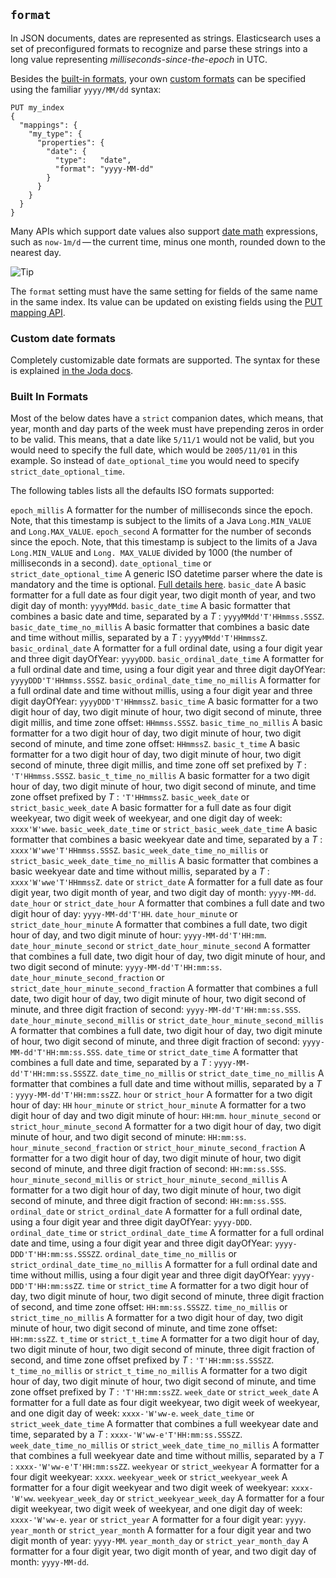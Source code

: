 ## `format`

In JSON documents, dates are represented as strings. Elasticsearch uses a set of preconfigured formats to recognize and parse these strings into a long value representing _milliseconds-since-the-epoch_ in UTC.

Besides the [built-in formats](mapping-date-format.html#built-in-date-formats), your own [custom formats](mapping-date-format.html#custom-date-formats) can be specified using the familiar `yyyy/MM/dd` syntax:
    
    
    PUT my_index
    {
      "mappings": {
        "my_type": {
          "properties": {
            "date": {
              "type":   "date",
              "format": "yyyy-MM-dd"
            }
          }
        }
      }
    }

Many APIs which support date values also support [date math](common-options.html#date-math) expressions, such as `now-1m/d` — the current time, minus one month, rounded down to the nearest day.

![Tip](https://www.elastic.co/guide/en/elasticsearch/reference/current/images/icons/tip.png)

The `format` setting must have the same setting for fields of the same name in the same index. Its value can be updated on existing fields using the [PUT mapping API](indices-put-mapping.html).

### Custom date formats

Completely customizable date formats are supported. The syntax for these is explained [in the Joda docs](http://www.joda.org/joda-time/apidocs/org/joda/time/format/DateTimeFormat.html).

### Built In Formats

Most of the below dates have a `strict` companion dates, which means, that year, month and day parts of the week must have prepending zeros in order to be valid. This means, that a date like `5/11/1` would not be valid, but you would need to specify the full date, which would be `2005/11/01` in this example. So instead of `date_optional_time` you would need to specify `strict_date_optional_time`.

The following tables lists all the defaults ISO formats supported:

`epoch_millis`
     A formatter for the number of milliseconds since the epoch. Note, that this timestamp is subject to the limits of a Java `Long.MIN_VALUE` and `Long.MAX_VALUE`. 
`epoch_second`
     A formatter for the number of seconds since the epoch. Note, that this timestamp is subject to the limits of a Java `Long.MIN_VALUE` and `Long. MAX_VALUE` divided by 1000 (the number of milliseconds in a second). 
`date_optional_time` or `strict_date_optional_time`
     A generic ISO datetime parser where the date is mandatory and the time is optional. [Full details here](http://www.joda.org/joda-time/apidocs/org/joda/time/format/ISODateTimeFormat.html#dateOptionalTimeParser--). 
`basic_date`
     A basic formatter for a full date as four digit year, two digit month of year, and two digit day of month: `yyyyMMdd`. 
`basic_date_time`
     A basic formatter that combines a basic date and time, separated by a _T_ : `yyyyMMdd'T'HHmmss.SSSZ`. 
`basic_date_time_no_millis`
     A basic formatter that combines a basic date and time without millis, separated by a _T_ : `yyyyMMdd'T'HHmmssZ`. 
`basic_ordinal_date`
     A formatter for a full ordinal date, using a four digit year and three digit dayOfYear: `yyyyDDD`. 
`basic_ordinal_date_time`
     A formatter for a full ordinal date and time, using a four digit year and three digit dayOfYear: `yyyyDDD'T'HHmmss.SSSZ`. 
`basic_ordinal_date_time_no_millis`
     A formatter for a full ordinal date and time without millis, using a four digit year and three digit dayOfYear: `yyyyDDD'T'HHmmssZ`. 
`basic_time`
     A basic formatter for a two digit hour of day, two digit minute of hour, two digit second of minute, three digit millis, and time zone offset: `HHmmss.SSSZ`. 
`basic_time_no_millis`
     A basic formatter for a two digit hour of day, two digit minute of hour, two digit second of minute, and time zone offset: `HHmmssZ`. 
`basic_t_time`
     A basic formatter for a two digit hour of day, two digit minute of hour, two digit second of minute, three digit millis, and time zone off set prefixed by _T_ : `'T'HHmmss.SSSZ`. 
`basic_t_time_no_millis`
     A basic formatter for a two digit hour of day, two digit minute of hour, two digit second of minute, and time zone offset prefixed by _T_ : `'T'HHmmssZ`. 
`basic_week_date` or `strict_basic_week_date`
     A basic formatter for a full date as four digit weekyear, two digit week of weekyear, and one digit day of week: `xxxx'W'wwe`. 
`basic_week_date_time` or `strict_basic_week_date_time`
     A basic formatter that combines a basic weekyear date and time, separated by a _T_ : `xxxx'W'wwe'T'HHmmss.SSSZ`. 
`basic_week_date_time_no_millis` or `strict_basic_week_date_time_no_millis`
     A basic formatter that combines a basic weekyear date and time without millis, separated by a _T_ : `xxxx'W'wwe'T'HHmmssZ`. 
`date` or `strict_date`
     A formatter for a full date as four digit year, two digit month of year, and two digit day of month: `yyyy-MM-dd`. 
`date_hour` or `strict_date_hour`
     A formatter that combines a full date and two digit hour of day: `yyyy-MM-dd'T'HH`. 
`date_hour_minute` or `strict_date_hour_minute`
     A formatter that combines a full date, two digit hour of day, and two digit minute of hour: `yyyy-MM-dd'T'HH:mm`. 
`date_hour_minute_second` or `strict_date_hour_minute_second`
     A formatter that combines a full date, two digit hour of day, two digit minute of hour, and two digit second of minute: `yyyy-MM-dd'T'HH:mm:ss`. 
`date_hour_minute_second_fraction` or `strict_date_hour_minute_second_fraction`
     A formatter that combines a full date, two digit hour of day, two digit minute of hour, two digit second of minute, and three digit fraction of second: `yyyy-MM-dd'T'HH:mm:ss.SSS`. 
`date_hour_minute_second_millis` or `strict_date_hour_minute_second_millis`
     A formatter that combines a full date, two digit hour of day, two digit minute of hour, two digit second of minute, and three digit fraction of second: `yyyy-MM-dd'T'HH:mm:ss.SSS`. 
`date_time` or `strict_date_time`
     A formatter that combines a full date and time, separated by a _T_ : `yyyy-MM-dd'T'HH:mm:ss.SSSZZ`. 
`date_time_no_millis` or `strict_date_time_no_millis`
     A formatter that combines a full date and time without millis, separated by a _T_ : `yyyy-MM-dd'T'HH:mm:ssZZ`. 
`hour` or `strict_hour`
     A formatter for a two digit hour of day: `HH`
`hour_minute` or `strict_hour_minute`
     A formatter for a two digit hour of day and two digit minute of hour: `HH:mm`. 
`hour_minute_second` or `strict_hour_minute_second`
     A formatter for a two digit hour of day, two digit minute of hour, and two digit second of minute: `HH:mm:ss`. 
`hour_minute_second_fraction` or `strict_hour_minute_second_fraction`
     A formatter for a two digit hour of day, two digit minute of hour, two digit second of minute, and three digit fraction of second: `HH:mm:ss.SSS`. 
`hour_minute_second_millis` or `strict_hour_minute_second_millis`
     A formatter for a two digit hour of day, two digit minute of hour, two digit second of minute, and three digit fraction of second: `HH:mm:ss.SSS`. 
`ordinal_date` or `strict_ordinal_date`
     A formatter for a full ordinal date, using a four digit year and three digit dayOfYear: `yyyy-DDD`. 
`ordinal_date_time` or `strict_ordinal_date_time`
     A formatter for a full ordinal date and time, using a four digit year and three digit dayOfYear: `yyyy-DDD'T'HH:mm:ss.SSSZZ`. 
`ordinal_date_time_no_millis` or `strict_ordinal_date_time_no_millis`
     A formatter for a full ordinal date and time without millis, using a four digit year and three digit dayOfYear: `yyyy-DDD'T'HH:mm:ssZZ`. 
`time` or `strict_time`
     A formatter for a two digit hour of day, two digit minute of hour, two digit second of minute, three digit fraction of second, and time zone offset: `HH:mm:ss.SSSZZ`. 
`time_no_millis` or `strict_time_no_millis`
     A formatter for a two digit hour of day, two digit minute of hour, two digit second of minute, and time zone offset: `HH:mm:ssZZ`. 
`t_time` or `strict_t_time`
     A formatter for a two digit hour of day, two digit minute of hour, two digit second of minute, three digit fraction of second, and time zone offset prefixed by _T_ : `'T'HH:mm:ss.SSSZZ`. 
`t_time_no_millis` or `strict_t_time_no_millis`
     A formatter for a two digit hour of day, two digit minute of hour, two digit second of minute, and time zone offset prefixed by _T_ : `'T'HH:mm:ssZZ`. 
`week_date` or `strict_week_date`
     A formatter for a full date as four digit weekyear, two digit week of weekyear, and one digit day of week: `xxxx-'W'ww-e`. 
`week_date_time` or `strict_week_date_time`
     A formatter that combines a full weekyear date and time, separated by a _T_ : `xxxx-'W'ww-e'T'HH:mm:ss.SSSZZ`. 
`week_date_time_no_millis` or `strict_week_date_time_no_millis`
     A formatter that combines a full weekyear date and time without millis, separated by a _T_ : `xxxx-'W'ww-e'T'HH:mm:ssZZ`. 
`weekyear` or `strict_weekyear`
     A formatter for a four digit weekyear: `xxxx`. 
`weekyear_week` or `strict_weekyear_week`
     A formatter for a four digit weekyear and two digit week of weekyear: `xxxx-'W'ww`. 
`weekyear_week_day` or `strict_weekyear_week_day`
     A formatter for a four digit weekyear, two digit week of weekyear, and one digit day of week: `xxxx-'W'ww-e`. 
`year` or `strict_year`
     A formatter for a four digit year: `yyyy`. 
`year_month` or `strict_year_month`
     A formatter for a four digit year and two digit month of year: `yyyy-MM`. 
`year_month_day` or `strict_year_month_day`
     A formatter for a four digit year, two digit month of year, and two digit day of month: `yyyy-MM-dd`. 

